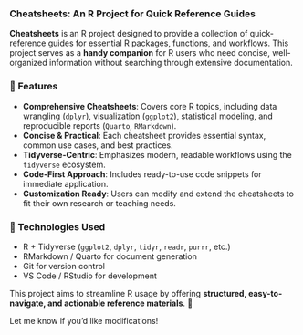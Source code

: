 ### **Cheatsheets: An R Project for Quick Reference Guides**

**Cheatsheets** is an R project designed to provide a collection of quick-reference guides for essential R packages, functions, and workflows. This project serves as a **handy companion** for R users who need concise, well-organized information without searching through extensive documentation.

### **📌 Features**

-   **Comprehensive Cheatsheets**: Covers core R topics, including data wrangling (`dplyr`), visualization (`ggplot2`), statistical modeling, and reproducible reports (`Quarto`, `RMarkdown`).
-   **Concise & Practical**: Each cheatsheet provides essential syntax, common use cases, and best practices.
-   **Tidyverse-Centric**: Emphasizes modern, readable workflows using the `tidyverse` ecosystem.
-   **Code-First Approach**: Includes ready-to-use code snippets for immediate application.
-   **Customization Ready**: Users can modify and extend the cheatsheets to fit their own research or teaching needs.

### **🔧 Technologies Used**

-   R + Tidyverse (`ggplot2`, `dplyr`, `tidyr`, `readr`, `purrr`, etc.)
-   RMarkdown / Quarto for document generation
-   Git for version control
-   VS Code / RStudio for development

This project aims to streamline R usage by offering **structured, easy-to-navigate, and actionable reference materials**. 🚀

Let me know if you’d like modifications!
